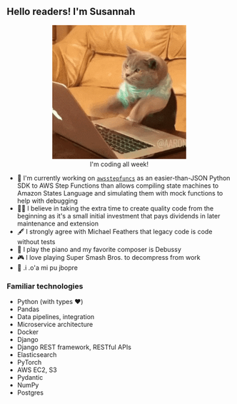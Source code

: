 ## Hello readers! I'm Susannah

<p align="center">
  <img src="assets/coding_cat.gif"><br />
  I'm coding all week!
</p>

- 🔭 I'm currently working on [`awsstepfuncs`](https://github.com/suzil/awsstepfuncs) as an easier-than-JSON Python SDK to AWS Step Functions than allows compiling state machines to Amazon States Language and simulating them with mock functions to help with debugging
- 👩‍💻 I believe in taking the extra time to create quality code from the beginning as it's a small initial investment that pays dividends in later maintenance and extension
- 🖋️ I strongly agree with Michael Feathers that legacy code is code without tests
- 🎹 I play the piano and my favorite composer is Debussy
- 🎮 I love playing Super Smash Bros. to decompress from work
- 🤖 .i .o'a mi pu jbopre

### Familiar technologies

- Python (with types ♥️)
- Pandas
- Data pipelines, integration
- Microservice architecture
- Docker
- Django
- Django REST framework, RESTful APIs
- Elasticsearch
- PyTorch
- AWS EC2, S3
- Pydantic
- NumPy
- Postgres
